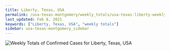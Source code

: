 ```yaml
---
title: Liberty, Texas, USA
permalink: /usa-texas-montgomery/weekly_totals/usa-texas-liberty-weekly_totals.html
last_updated: Feb 8, 2021
keywords: ["Liberty, Texas, USA", "weekly totals"]
sidebar: usa-texas-montgomery_sidebar
---
```


![Weekly Totals of Confirmed Cases for Liberty, Texas, USA](/covid_tracker/images/graphs/usa-texas-liberty-weekly_totals_graph.png)
